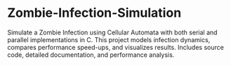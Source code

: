 # Zombie-Infection-Simulation
Simulate a Zombie Infection using Cellular Automata with both serial and parallel implementations in C. This project models infection dynamics, compares performance speed-ups, and visualizes results. Includes source code, detailed documentation, and performance analysis.
